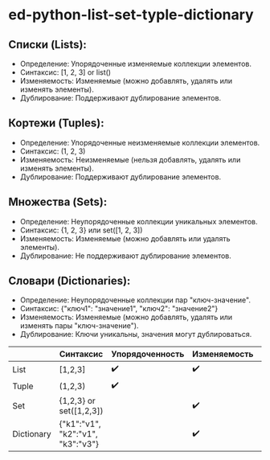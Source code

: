 # ed-python-list-set-typle-dictionary

## Списки (Lists):

- Определение: Упорядоченные изменяемые коллекции элементов.
- Синтаксис: [1, 2, 3] or list()
- Изменяемость: Изменяемые (можно добавлять, удалять или изменять элементы).
- Дублирование: Поддерживают дублирование элементов.

## Кортежи (Tuples):

- Определение: Упорядоченные неизменяемые коллекции элементов.
- Синтаксис: (1, 2, 3)
- Изменяемость: Неизменяемые (нельзя добавлять, удалять или изменять элементы).
- Дублирование: Поддерживают дублирование элементов.

## Множества (Sets):

- Определение: Неупорядоченные коллекции уникальных элементов.
- Синтаксис: {1, 2, 3} или set([1, 2, 3])
- Изменяемость: Изменяемые (можно добавлять или удалять элементы).
- Дублирование: Не поддерживают дублирование элементов.

## Словари (Dictionaries):

- Определение: Неупорядоченные коллекции пар "ключ-значение".
- Синтаксис: {"ключ1": "значение1", "ключ2": "значение2"}
- Изменяемость: Изменяемые (можно добавлять, удалять или изменять пары "ключ-значение").
- Дублирование: Ключи уникальны, значения могут дублироваться.

| |Синтаксис|Упорядоченность|Изменяемость|Дублирование|
|--------|--------|--------|--------|--------|
|List|[1,2,3]|✔️|✔️|✔️|
|Tuple|(1,2,3)|✔️||✔️|
|Set|{1,2,3} or set([1,2,3])||✔️||
|Dictionary|{"k1":"v1", "k2":"v1", "k3":"v3"}||✔️|ключи - нет, значения - да|
